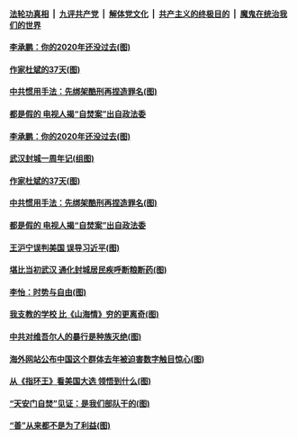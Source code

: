 ####  [法轮功真相](../../../../basic/blob/master/README.md?t=01271231) &nbsp;|&nbsp; [九评共产党](../../../../9ping.md/blob/master/README.md?t=01271231) &nbsp;|&nbsp; [解体党文化](../../../../jtdwh.md/blob/master/README.md?t=01271231)  &nbsp;|&nbsp; [共产主义的终极目的](../../../../gczydzjmd.md/blob/master/README.md?t=01271231) &nbsp;|&nbsp; [魔鬼在统治我们的世界](../../../../mgztzwmdsj.md/blob/master/README.md?t=01271231) 


#### [李承鹏：你的2020年还没过去(图)](../pages/p4/960473.md?t=01271231) 

#### [作家杜斌的37天(图)](../pages/p4/960465.md?t=01271231) 


#### [中共惯用手法：先绑架酷刑再捏造罪名(图)](../pages/p4/960458.md?t=01271231) 

#### [都是假的 电视人揭“自焚案”出自政法委](../pages/p4/960416.md?t=01271231) 


#### [李承鹏：你的2020年还没过去(图)](../pages/p4/960473.md?t=01271231) 

#### [武汉封城一周年记(组图)](../pages/p4/960470.md?t=01271231) 

#### [作家杜斌的37天(图)](../pages/p4/960465.md?t=01271231) 


#### [中共惯用手法：先绑架酷刑再捏造罪名(图)](../pages/p4/960458.md?t=01271231) 

#### [都是假的 电视人揭“自焚案”出自政法委](../pages/p4/960416.md?t=01271231) 



#### [王沪宁误判美国 误导习近平(图)](../pages/p4/960336.md?t=01271231) 

#### [堪比当初武汉 通化封城居民疾呼断粮断药(图)](../pages/p4/960355.md?t=01271231) 

#### [李怡：时势与自由(图)](../pages/p4/960350.md?t=01271231) 

#### [我支教的学校 比《山海情》穷的更离奇(图)](../pages/p4/960349.md?t=01271231) 

#### [中共对维吾尔人的暴行是种族灭绝(图)](../pages/p4/960337.md?t=01271231) 

#### [海外网站公布中国这个群体去年被迫害数字触目惊心(图)](../pages/p4/960346.md?t=01271231) 



#### [从《指环王》看美国大选 领悟到什么(图)](../pages/p4/960259.md?t=01271231) 

#### [“天安门自焚”见证：是我们部队干的(图)](../pages/p4/960245.md?t=01271231) 

#### [“善”从来都不是为了利益(图)](../pages/p4/960235.md?t=01271231) 

